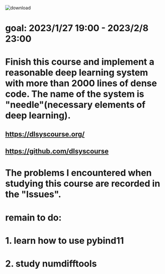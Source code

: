 ![download](https://user-images.githubusercontent.com/31559413/216627662-fd16649c-112f-4291-baee-8c46e0076c85.png)

# goal: 2023/1/27  19:00 - 2023/2/8 23:00
# Finish this course and implement a reasonable deep learning system with more than 2000 lines of dense code. The name of the system is "needle"(necessary elements of deep learning). 
## https://dlsyscourse.org/   
## https://github.com/dlsyscourse
# The problems I encountered when studying this course are recorded in the "Issues".


# remain to do:
# 1. learn how to use pybind11
# 2. study numdifftools

